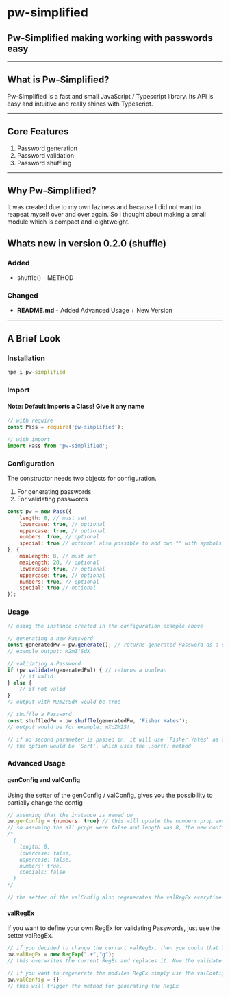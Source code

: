 # pw-simplified

## Pw-Simplified making working with passwords easy

---

## What is Pw-Simplified?

Pw-Simplified is a fast and small JavaScript / Typescript library. Its API is easy and intuitive and really shines with Typescript.

---

## Core Features

1. Password generation
2. Password validation
3. Password shuffling

---

## Why Pw-Simplified?

It was created due to my own laziness and because I did not want to reapeat myself over and over again. So i thought about making a small module which is compact and leightweight.

## Whats new in version 0.2.0 (shuffle)

### Added

* shuffle() - METHOD

### Changed

* **README.md** - Added Advanced Usage + New Version

---

## A Brief Look

### Installation

```cmd
npm i pw-simplified
```

### Import

#### Note: Default Imports a Class! Give it any name

```javascript
// with require
const Pass = require('pw-simplified');

// with import
import Pass from 'pw-simplified';
```

### Configuration

The constructor needs two objects for configuration.

1. For generating passwords
2. For validating passwords

```javascript
const pw = new Pass({
    length: 8, // must set
    lowercase: true, // optional
    uppercase: true, // optional
    numbers: true, // optional
    special: true // optional also possible to add own "" with symbols - when true: ~`!@#$%^&*()_-+={[}]|\:;"'<,>.?/
}, {
    minLength: 8, // must set
    maxLength: 20, // optional
    lowercase: true, // optional
    uppercase: true, // optional
    numbers: true, // optional
    special: true // optional
});
```

### Usage

```javascript
// using the instance created in the configuration example above

// generating a new Password
const generatedPw = pw.generate(); // returns generated Password as a string
// example output: M2mZ!SdX

// validating a Password
if (pw.validate(generatedPw)) { // returns a boolean
    // if valid
} else {
    // if not valid
}
// output with M2mZ!SdX would be true

// shuffle a Password
const shuffledPw = pw.shuffle(generatedPw, 'Fisher Yates');
// output would be for example: mXdZM2S!

// if no second parameter is passed in, it will use 'Fisher Yates' as a standard value
// the option would be 'Sort', which uses the .sort() method
```

### Advanced Usage

#### genConfig and valConfig

Using the setter of the genConfig / valConfig, gives you the possibility to partially change the config

```javascript
// assuming that the instance is named pw
pw.genConfig = {numbers: true} // this will update the numbers prop and the rest will beunchanged
// so assuming the all props were false and length was 8, the new config would be
/*
  {
    length: 8,
    lowercase: false,
    uppercase: false,
    numbers: true,
    specials: false
  }
*/

// the setter of the valConfig also regenerates the valRegEx everytime it is set.
```

#### valRegEx

If you want to define your own RegEx for validating Passwords, just use the setter valRegEx.

```javascript
// if you decided to change the current valRegEx, then you could that like:
pw.valRegEx = new RegExp(".+","g");
// this overwrites the current RegEx and replaces it. Now the validate method uses the RegEx.

// if you want to regenerate the modules RegEx simply use the valConfig setter and assign an empty object or an object with new values if wanted
pw.valConfig = {}
// this will trigger the method for generating the RegEx
```
